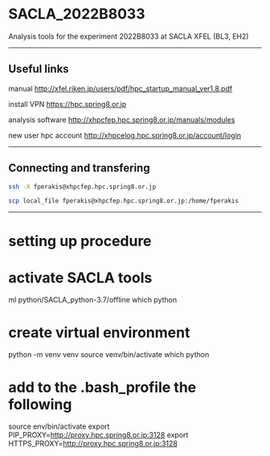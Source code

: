 # SACLA_2022B8033
Analysis tools for the experiment 2022B8033 at SACLA XFEL (BL3, EH2)

-----------------------------

## Useful links 

manual http://xfel.riken.jp/users/pdf/hpc_startup_manual_ver1.8.pdf

install VPN https://hpc.spring8.or.jp 

analysis software http://xhpcfep.hpc.spring8.or.jp/manuals/modules  

new user hpc account http://xhpcelog.hpc.spring8.or.jp/account/login 

-----------------------------

## Connecting and transfering 
```bash
ssh -X fperakis@xhpcfep.hpc.spring8.or.jp
```

```bash
scp local_file fperakis@xhpcfep.hpc.spring8.or.jp:/home/fperakis
```

-----------------------------
# setting up procedure

# activate SACLA tools
ml python/SACLA_python-3.7/offline
which python

# create virtual environment 
python -m venv venv
source venv/bin/activate
which python

# add to the .bash_profile the following 
source env/bin/activate
export PIP_PROXY=http://proxy.hpc.spring8.or.jp:3128
export HTTPS_PROXY=http://proxy.hpc.spring8.or.jp:3128
